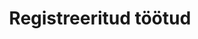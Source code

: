 ---
schema: default
title: Registreeritud töötud
title_en: Registered unemployed
notes: 'Sisaldab: <br>1. Töötud ja vähenenud töövõimega töötud kuu lõpu seisuga elukoha maakonna, soo ja vanuse järgi <br>2. Töötud kuu lõpu seisuga kohaliku omavalitsuse, soo ja vanuse järgi <br>3. Töötud ja vähenenud töövõimega töötud kuu lõpu seisuga elukoha maakonna ja hariduse järgi <br>4. Töötud ja vähenenud töövõimega töötud kuu lõpu seisuga elukoha maakonna ja ameti järgi <br>5. Töötud ja vähenenud töövõimega töötud kuu lõpu seisuga elukoha maakonna ja töötuse kestuse järgi <br>6. Töötud ja vähenenud töövõimega töötud kuu lõpu seisuga elukoha maakonna ja registreeritud töötuse kestuse järgi <br>7. Töötud kuu lõpu seisuga ameti ja vanuse järgi <br>8. Töötud kuu lõpu seisuga hariduse eriala ja vanuse järgi <br>9. Töötuna arvele võtmised kuu jooksul töösuhte lõppemise põhjuse ja elukoha maakonna järgi <br>10.Töötuna arveloleku lõpetamised kuu jooksul põhjuse ja elukoha maakonna järgi <br>11.Kuu jooksul arvel olnud töötud  <br>Andmed uuendatakse iga kuu 10. kuupäevaks'
notes_en: 'Contains:<br>1. Unemployed and unemployed with reduced ability to work by the end of the month by county, sex and age  <br>2. Unemployed by end of month by municipality, sex and age  <br>3. Unemployed and unemployed with reduced working capacity at the end of the month by county of residence and education  <br>4. Unemployed and unemployed with reduced working capacity at the end of the month, by county and occupation <br>5. Unemployed and unemployed with reduced working capacity at the end of the month by county of residence and duration of unemployment  <br>6. Unemployed and unemployed with reduced ability to work by month of residence by county and duration of registered unemployment  <br>7. Unemployed at the end of the month by occupation and age  <br>8. Unemployed at the end of the month by education and age  <br>9. Registered as unemployed within one month by reason of termination of employment and country of residence <br>10.Terminals of unemployment registration by month by reason and county of residence  <br>11.Unemployed during the month  <br>Data monthly update is until every 10th calendars day.'
category:
  - Elanikkond ja ühiskond
category_en:
  - Population and Society
resources:
  - name: '1. Töötud ja vähenenud töövõimega töötud kuu lõpu seisuga elukoha maakonna, soo ja vanuse järgi'
    url: 'https://www.tootukassa.ee/sites/tootukassa.ee/files/kp_mk_sugu_vanus_kokku_tvr_tava.csv.xlsx'
    format: XLSX
    interactive: 'False'
  - name: '2. Töötud kuu lõpu seisuga kohaliku omavalitsuse, soo ja vanuse järgi'
    url: 'https://www.tootukassa.ee/sites/tootukassa.ee/files/kp_mk_kov_sugu_vanus_kokku.csv.xlsx'
    format: XLSX
    interactive: 'False'
  - name: '3. Töötud ja vähenenud töövõimega töötud kuu lõpu seisuga elukoha maakonna ja hariduse järgi'
    url: 'https://www.tootukassa.ee/sites/tootukassa.ee/files/kp_mk_haridus_kokku_tvr_tava.csv.xlsx'
    format: XLSX
    interactive: 'False'
  - name: '4. Töötud ja vähenenud töövõimega töötud kuu lõpu seisuga elukoha maakonna ja ameti järgi'
    url: 'https://www.tootukassa.ee/sites/tootukassa.ee/files/kp_mk_amet-isco_kokku_tvr_tava.csv.xlsx'
    format: XLSX
    interactive: 'False'
  - name: '5. Töötud ja vähenenud töövõimega töötud kuu lõpu seisuga elukoha maakonna ja töötuse kestuse järgi'
    url: 'https://www.tootukassa.ee/sites/tootukassa.ee/files/kp_mk_tootuse-kestus_kokku_tvr_tava.csv.xlsx'
    format: XLSX
    interactive: 'False'
  - name: '6. Töötud ja vähenenud töövõimega töötud kuu lõpu seisuga elukoha maakonna ja registreeritud töötuse kestuse järgi'
    url: 'https://www.tootukassa.ee/sites/tootukassa.ee/files/kp_mk_seisundi-kestus_kokku_tvr_tava.csv.xlsx'
    format: XLSX
    interactive: 'False'
  - name: '7. Töötud kuu lõpu seisuga ameti ja vanuse järgi'
    url: 'https://www.tootukassa.ee/sites/tootukassa.ee/files/kp_amet-isco_vanus_kokku.csv.xlsx'
    format: XLSX
    interactive: 'False'
  - name: '8. Töötud kuu lõpu seisuga hariduse eriala ja vanuse järgi'
    url: 'https://www.tootukassa.ee/sites/tootukassa.ee/files/kp_haridus-eriala_vanus_kokku.csv.xlsx'
    format: XLSX
    interactive: 'False'
  - name: '9. Töötuna arvele võtmised kuu jooksul töösuhte lõppemise põhjuse ja elukoha maakonna järgi'
    url: 'https://www.tootukassa.ee/sites/tootukassa.ee/files/uued_mk_tootamise-lopu-pohjus_kokku_tvr_tava.csv.xlsx'
    format: XLSX
    interactive: 'False'
  - name: '10. Töötuna arveloleku lõpetamised kuu jooksul põhjuse ja elukoha maakonna järgi'
    url: 'https://www.tootukassa.ee/sites/tootukassa.ee/files/lop_mk_arveloleku-lopu-pohjus_kokku_tvr_tava.csv.xlsx'
    format: XLSX
    interactive: 'False'
  - name: '11. Kuu jooksul arvel olnud töötud'
    url: 'https://www.tootukassa.ee/sites/tootukassa.ee/files/kp_kuu-jooksul-arvel.csv.xlsx'
    format: XLSX
    interactive: 'False'
license: 'https://creativecommons.org/licenses/by-sa/3.0/ee/legalcode'
update_freq: 'http://purl.org/linked-data/sdmx/2009/code#freq-M'
date_issued: 23/03/2020 
date_modified: 2021/01/12
organization: Eesti Töötukassa
maintainer_name: Eesti Töötukassa
maintainer_email: github@tootukassa.ee
maintainer_phone: '6147386'
---